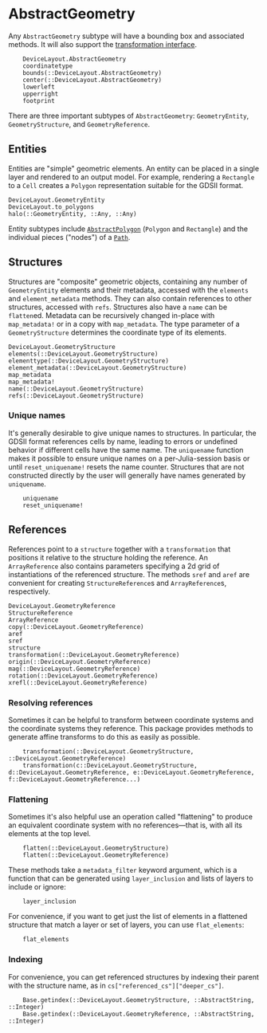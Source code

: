 # AbstractGeometry

Any `AbstractGeometry` subtype will have a bounding box and associated methods. It will also support the [transformation interface](./transformations.md).

```@docs
    DeviceLayout.AbstractGeometry
    coordinatetype
    bounds(::DeviceLayout.AbstractGeometry)
    center(::DeviceLayout.AbstractGeometry)
    lowerleft
    upperright
    footprint
```

There are three important subtypes of `AbstractGeometry`: `GeometryEntity`, `GeometryStructure`, and `GeometryReference`.

## Entities

Entities are "simple" geometric elements. An entity can be placed in a single layer and rendered to an output model. For example, rendering a `Rectangle` to a `Cell` creates a `Polygon` representation suitable for the GDSII format.

```@docs
DeviceLayout.GeometryEntity
DeviceLayout.to_polygons
halo(::GeometryEntity, ::Any, ::Any)
```

Entity subtypes include [`AbstractPolygon`](./polygons.md) (`Polygon` and `Rectangle`) and the individual pieces ("nodes") of a [`Path`](./paths.md).

## Structures

Structures are "composite" geometric objects, containing any number of `GeometryEntity` elements and their metadata, accessed with the `elements` and `element_metadata` methods. They can also contain references to other structures, accessed with `refs`. Structures also have a `name` can be `flatten`ed. Metadata can be recursively changed in-place with `map_metadata!` or in a copy with `map_metadata`. The type parameter of a `GeometryStructure` determines the coordinate type of its elements.

```@docs
DeviceLayout.GeometryStructure
elements(::DeviceLayout.GeometryStructure)
elementtype(::DeviceLayout.GeometryStructure)
element_metadata(::DeviceLayout.GeometryStructure)
map_metadata
map_metadata!
name(::DeviceLayout.GeometryStructure)
refs(::DeviceLayout.GeometryStructure)
```

### Unique names

It's generally desirable to give unique names to structures. In particular, the GDSII format references cells by name, leading to errors or undefined behavior if different cells have the same name. The `uniquename` function makes it possible to ensure unique names on a per-Julia-session basis or until `reset_uniquename!` resets the name counter. Structures that are not constructed directly by the user will generally have names generated by `uniquename`.

```@docs
    uniquename
    reset_uniquename!
```

## References

References point to a `structure` together with a `transformation` that positions it relative to the structure holding the reference. An `ArrayReference` also contains parameters specifying a 2d grid of instantiations of the referenced structure. The methods `sref` and `aref` are convenient for creating `StructureReference`s and `ArrayReference`s, respectively.

```@docs
DeviceLayout.GeometryReference
StructureReference
ArrayReference
copy(::DeviceLayout.GeometryReference)
aref
sref
structure
transformation(::DeviceLayout.GeometryReference)
origin(::DeviceLayout.GeometryReference)
mag(::DeviceLayout.GeometryReference)
rotation(::DeviceLayout.GeometryReference)
xrefl(::DeviceLayout.GeometryReference)
```

### Resolving references

Sometimes it can be helpful to transform between coordinate systems and the coordinate
systems they reference. This package provides methods to generate affine transforms
to do this as easily as possible.

```@docs
    transformation(::DeviceLayout.GeometryStructure, ::DeviceLayout.GeometryReference)
    transformation(c::DeviceLayout.GeometryStructure, d::DeviceLayout.GeometryReference, e::DeviceLayout.GeometryReference, f::DeviceLayout.GeometryReference...)
```

### Flattening

Sometimes it's also helpful use an operation called "flattening" to produce an equivalent coordinate system with no references—that is, with all its elements at the top level.

```@docs
    flatten(::DeviceLayout.GeometryStructure)
    flatten(::DeviceLayout.GeometryReference)
```

These methods take a `metadata_filter` keyword argument, which is a function that can be generated using `layer_inclusion` and lists of layers to include or ignore:

```@docs
    layer_inclusion
```

For convenience, if you want to get just the list of elements in a flattened structure that match a layer or set of layers, you can use `flat_elements`:

```@docs
    flat_elements
```

### Indexing

For convenience, you can get referenced structures by indexing their parent with the structure name, as in `cs["referenced_cs"]["deeper_cs"]`.

```@docs
    Base.getindex(::DeviceLayout.GeometryStructure, ::AbstractString, ::Integer)
    Base.getindex(::DeviceLayout.GeometryReference, ::AbstractString, ::Integer)
```
